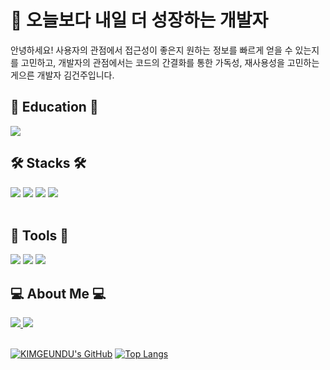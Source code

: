 # 🦆 오늘보다 내일 더 성장하는 개발자

안녕하세요! 사용자의 관점에서 접근성이 좋은지 원하는 정보를 빠르게 얻을 수 있는지를 고민하고, 개발자의 관점에서는 코드의 간결화를 통한 가독성, 재사용성을 고민하는 게으른 개발자 김건주입니다. 
<br>

## 🏅 Education 🏅
<img src="https://img.shields.io/badge/Techit_FE_Shcool-9999FF?style=for-the-badge&logo=lionair&logoColor=white">

## 🛠️ Stacks 🛠️  
<img src="https://img.shields.io/badge/HTML5-E34F26?style=for-the-badge&logo=HTML5&logoColor=white"> <img src="https://img.shields.io/badge/CSS3-1572B6?style=for-the-badge&logo=CSS3&logoColor=white">
<img src="https://img.shields.io/badge/Sass-CC6699?style=for-the-badge&logo=Sass&logoColor=white">
<img src="https://img.shields.io/badge/JavaScript-F7DF1E?style=for-the-badge&logo=JavaScript&logoColor=black">
<br>
<br>

## 📜 Tools 📜 
<!-- VS  -->
<img src="https://img.shields.io/badge/visualstudiocode-007ACC?style=for-the-badge&logo=visualstudiocode&logoColor=white"> <img src="https://img.shields.io/badge/Codepen-000000?style=for-the-badge&logo=codepen&logoColor=white"> <img src="https://img.shields.io/badge/codesandbox-EF2D5E?style=for-the-badge&logo=codesandbox&logoColor=white">
<br>

## 💻 About Me 💻 
<!-- 깃허브 -->
<a href="https://github.com/KIMGEUNDU" target="_blank">
<img src="https://img.shields.io/badge/github-181717?style=for-the-badge&logo=github&logoColor=white">
</a>
<!-- 벨로그 -->
 <a href="https://velog.io/@f_vlkoklv" target="_blank">
<img src="https://img.shields.io/badge/Velog-20C997?style=for-the-badge&logo=Velog&logoColor=white">
</a>
<br>
<br>

 [![KIMGEUNDU's GitHub](https://github-readme-stats.vercel.app/api?username=KIMGEUNDU&theme=vue&show_icons=true&custom_title=🐻‍❄️KIMGEUNDU's　Activity&rank_icon=github)](https://github.com/anuraghazra/github-readme-stats)  [![Top Langs](https://github-readme-stats.vercel.app/api/top-langs/?username=KIMGEUNDU&layout=donut)](https://github.com/anuraghazra/github-readme-stats)

